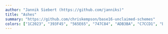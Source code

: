```yaml
---
author: "Jannik Siebert (https://github.com/janniks)"
title: "Ashes"
summary: "https://github.com/chriskempson/base16-unclaimed-schemes"
colors: ["1C2023", "393F45", "565E65", "747C84", "ADB3BA", "C7CCD1", "DFE2E5", "F3F4F5", "C7AE95", "C7C795", "AEC795", "95C7AE", "95AEC7", "AE95C7", "C795AE", "C79595"]
---
```


